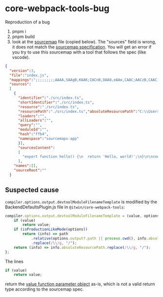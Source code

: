 # core-webpack-tools-bug
Reproduction of a bug

1. pnpm i
2. pnpm build
3. look at the [sourcemap](out/index.js.map) file (copied below). The "sources" field is wrong, it does not match the [sourcemap specification](https://docs.google.com/document/d/1U1RGAehQwRypUTovF1KRlpiOFze0b-_2gc6fAH0KY0k/edit?pli=1#heading=h.mofvlxcwqzej). You will get an error if you try to use this sourcemap with a tool that follows the spec (like vscode).
```json
{
  "version":3,
  "file":"index.js",
  "mappings":";;;;;;;;;AAAA,SAAgB,KAAK;IACnB,OAAO,eAAe,CAAC;AACzB,CAAC;AAFD,sBAEC;AAED,OAAO,CAAC,GAAG,CAAC,KAAK,EAAE,CAAC,CAAC",
  "sources":
  [
    {
      "identifier":"./src/index.ts",
      "shortIdentifier":"./src/index.ts",
      "resource":"./src/index.ts",
      "resourcePath":"./src/index.ts","absoluteResourcePath":"C:\\Users\\John.DiMatteo\\repos\\core-webpack-tools-bug\\src\\index.ts",
      "loaders":"",
      "allLoaders":"",
      "query":"",
      "moduleId":"",
      "hash":"ffb4",
      "namespace":"sourcemaps-app"
      }],
      "sourcesContent":
      [
        "export function hello() {\n  return 'Hello, world!';\n}\n\nconsole.log(hello());"
      ],
    "names":[],
    "sourceRoot":""
  }
```

## Suspected cause

`compiler.options.output.devtoolModuleFilenameTemplate` is modified by the BackendDefaultsPlugin.js file in `@itwin/core-webpack-tools`:
```js
compiler.options.output.devtoolModuleFilenameTemplate = (value, options) => {
    if (value)
        return value;
    if (isProductionLikeMode(options))
        return (info) => path
            .relative(options.output?.path || process.cwd(), info.absoluteResourcePath)
            .replace(/\\/g, "/");
    return (info) => info.absoluteResourcePath.replace(/\\/g, "/");
};
```

The lines 
```js
if (value)
    return value;
```
return the [value function parameter object](https://webpack.js.org/configuration/output/#outputdevtoolmodulefilenametemplate) as-is, which is not a valid return type according to the sourcemap spec.

